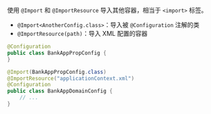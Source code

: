 使用 `@Import` 和 `@ImportResource` 导入其他容器，相当于 `<import>` 标签。

* `@Import<AnotherConfig.class>`：导入被 `@Configuration` 注解的类
* `@ImportResource(path)`：导入 XML 配置的容器

```java
@Configuration
public class BankAppPropConfig {
}

@Import(BankAppPropConfig.class)
@ImportResource("applicationContext.xml")
@Configuration
public class BankAppDomainConfig {
    // ...
}
```

‍
